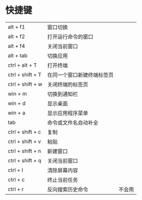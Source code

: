 # 快捷键
||||
|-|-|-|
|alt + f1|窗口切换||
|alt + f2|打开运行命令的窗口||
|alt + f4|关闭当前窗口||
|alt + tab|切换应用||
|ctrl + alt + T|打开终端||
|ctrl + shift + T|在同一个窗口新建终端标签页||
|ctrl + shift + w|关闭终端的标签页||
|win + m|切换到通知栏||
|win + d|显示桌面||
|win + a|显示应用程序菜单||
|tab|命令或文件名自动补全||
|ctrl + shift + c|复制||
|ctrl + shift + v|粘贴||
|ctrl + shift + n|新建窗口||
|ctrl + shift + q|关闭当前窗口||
|ctrl + l|清除屏幕内容||
|ctrl + c|终止当前任务||
|ctrl + r|反向搜索历史命令|不会用|